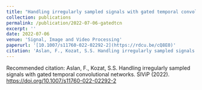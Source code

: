 ```yaml
---
title: "Handling irregularly sampled signals with gated temporal convolutional networks"
collection: publications
permalink: /publication/2022-07-06-gatedtcn
excerpt: ''
date: 2022-07-06
venue: 'Signal, Image and Video Processing'
paperurl: '[10.1007/s11760-022-02292-2](https://rdcu.be/cQ8E0)'
citation: 'Aslan, F., Kozat, S.S. Handling irregularly sampled signals with gated temporal convolutional networks. SIViP (2022). https://doi.org/10.1007/s11760-022-02292-2'
---
```


Recommended citation: Aslan, F., Kozat, S.S. Handling irregularly sampled signals with gated temporal convolutional networks. SIViP (2022). https://doi.org/10.1007/s11760-022-02292-2
